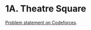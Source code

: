# 1A. Theatre Square

[Problem statement on Codeforces](https://codeforces.com/problemset/problem/1/A?locale=en).